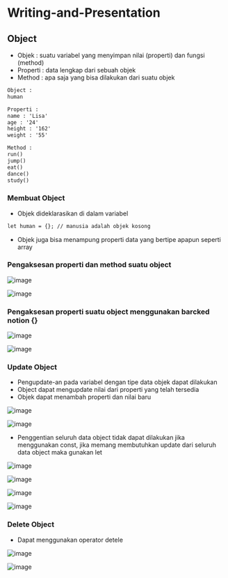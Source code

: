 # Writing-and-Presentation
## **Object**
- Objek : suatu variabel yang menyimpan nilai (properti) dan fungsi (method)
- Properti : data lengkap dari sebuah objek
- Method : apa saja yang bisa dilakukan dari suatu objek

```html
Object : 
human

Properti : 
name : 'Lisa'
age : '24'
height : '162'
weight : '55'

Method :
run()
jump()
eat()
dance()
study()
```

### **Membuat Object**
- Objek dideklarasikan di dalam variabel
```html
let human = {}; // manusia adalah objek kosong
```
- Objek juga bisa menampung properti data yang bertipe apapun seperti array

### **Pengaksesan properti dan method suatu object**

![image](https://user-images.githubusercontent.com/85721113/194734305-8f8491df-b698-47be-abae-6bc1d730ab7d.png)

![image](https://user-images.githubusercontent.com/85721113/194734308-b7fa79e8-5dbb-462e-85c3-7cead6ad5a20.png)

### **Pengaksesan properti suatu object menggunakan barcked notion {}**

![image](https://user-images.githubusercontent.com/85721113/194734431-a7b01328-4337-4373-9c97-1af006cb813f.png)

![image](https://user-images.githubusercontent.com/85721113/194734442-cdbe9480-7c24-4635-a251-a8922d48c13b.png)

### **Update Object**
- Pengupdate-an pada variabel dengan tipe data objek dapat dilakukan
- Object dapat mengupdate nilai dari properti yang telah tersedia
- Objek dapat menambah properti dan nilai baru

![image](https://user-images.githubusercontent.com/85721113/194735577-3a341089-2dc9-434c-a0a4-ca1262c58343.png)

![image](https://user-images.githubusercontent.com/85721113/194735586-4b6d8f12-efa3-417a-848d-17b0a5b3b000.png)

- Penggentian seluruh data object tidak dapat dilakukan jika menggunakan const, jika memang membutuhkan update dari seluruh data object maka gunakan let

![image](https://user-images.githubusercontent.com/85721113/194735820-22f5f686-d851-4be9-bdf9-d9b6fa68ac98.png)

![image](https://user-images.githubusercontent.com/85721113/194735816-ccfbaa0d-009b-4960-b090-8f05a52c5b2d.png)

![image](https://user-images.githubusercontent.com/85721113/194735852-dbb3c9b7-8539-4215-9584-3645aabd4588.png)

![image](https://user-images.githubusercontent.com/85721113/194735904-054b343f-2409-4d15-9142-8c930f2b7010.png)

### **Delete Object**
- Dapat menggunakan operator detele

![image](https://user-images.githubusercontent.com/85721113/194735941-7703671b-c6b8-4b43-b750-fe454cf7f1c8.png)

![image](https://user-images.githubusercontent.com/85721113/194735946-7dbf4ebb-6cae-4e7f-aa7d-d30c387727dc.png)








